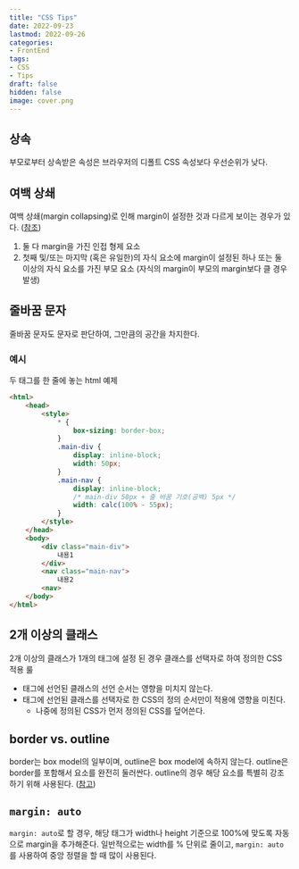 ```yaml
---
title: "CSS Tips"
date: 2022-09-23
lastmod: 2022-09-26
categories:
- FrontEnd
tags:
- CSS
- Tips
draft: false
hidden: false
image: cover.png
---
```


## 상속

부모로부터 상속받은 속성은 브라우저의 디폴트 CSS 속성보다 우선순위가 낮다.

## 여백 상쇄

여백 상쇄(margin collapsing)로 인해 margin이 설정한 것과 다르게 보이는 경우가 있다. ([참조](https://developer.mozilla.org/ko/docs/Web/CSS/CSS_Box_Model/Mastering_margin_collapsing))
    
1. 둘 다 margin을 가진 인접 형제 요소
2. 첫째 및/또는 마지막 (혹은 유일한)의 자식 요소에 margin이 설정된 하나 또는 둘 이상의 자식 요소를 가진 부모 요소 (자식의 margin이 부모의 margin보다 클 경우 발생)

## 줄바꿈 문자

줄바꿈 문자도 문자로 판단하여, 그만큼의 공간을 차지한다.

### 예시

두 태그를 한 줄에 놓는 html 예제

```html
<html>
    <head>
        <style>
            * {
                box-sizing: border-box;
            }
            .main-div {
                display: inline-block;
                width: 50px;
            }
            .main-nav {
                display: inline-block;
                /* main-div 50px + 줄 바꿈 기호(공백) 5px */
                width: calc(100% - 55px);
            }
        </style>
    </head>
    <body>
        <div class="main-div">
            내용1
        </div>
        <nav class="main-nav">
            내용2
        <nav>
    </body>
</html>
```

## 2개 이상의 클래스

2개 이상의 클래스가 1개의 태그에 설정 된 경우 클래스를 선택자로 하여 정의한 CSS 적용 룰

- 태그에 선언된 클래스의 선언 순서는 영향을 미치지 않는다.
- 태그에 선언된 클래스를 선택자로 한 CSS의 정의 순서만이 적용에 영향을 미친다.
    - 나중에 정의된 CSS가 먼저 정의된 CSS를 덮어쓴다.

## border vs. outline

border는 box model의 일부이며, outline은 box model에 속하지 않는다. outline은 border를 포함해서 요소를 완전히 둘러싼다. outline의 경우 해당 요소를 특별히 강조하기 위해 사용된다. ([참고](https://cssdeck.com/blog/css-tips-outline-vs-border/))

## `margin: auto`

`margin: auto`로 할 경우, 해당 태그가 width나 height 기준으로 100%에 맞도록 자동으로 margin을 추가해준다. 
일반적으로는 width를 % 단위로 줄이고, `margin: auto`를 사용하여 중앙 정렬을 할 때 많이 사용된다.
